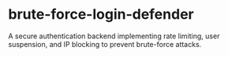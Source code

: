 # brute-force-login-defender
A secure authentication backend implementing rate limiting, user suspension, and IP blocking to prevent brute-force attacks.
